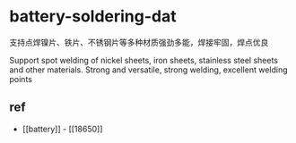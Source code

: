 
# battery-soldering-dat

支持点焊镍片、铁片、不锈钢片等多种材质强劲多能，焊接牢固，焊点优良

Support spot welding of nickel sheets, iron sheets, stainless steel sheets and other materials. Strong and versatile, strong welding, excellent welding points

## ref 

- [[battery]] - [[18650]]